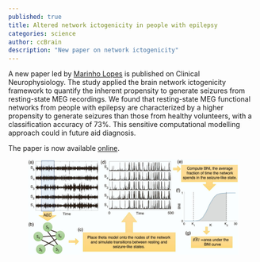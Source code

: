 ```yaml
---
published: true
title: Altered network ictogenicity in people with epilepsy
categories: science
author: ccBrain
description: "New paper on network ictogenicity"
---
```


A new paper led by [Marinho Lopes](/people/marinho_lopes) is published on Clinical Neurophysiology. The study applied the brain network ictogenicity framework to quantify the inherent propensity to generate seizures from resting-state MEG recordings. We found that resting-state MEG functional networks from people with epilepsy are characterized by a higher propensity to generate seizures than those from healthy volunteers, with a classification accuracy of 73%. This sensitive computational modelling approach could in future aid diagnosis.

The paper is now available [online](https://www.sciencedirect.com/science/article/pii/S1388245721000316).

<figure  class="center">
    <a href="/images/photo/bni_paper.jpg"><img src="/images/photo/bni_paper.jpg" alt=""></a>
</figure>
